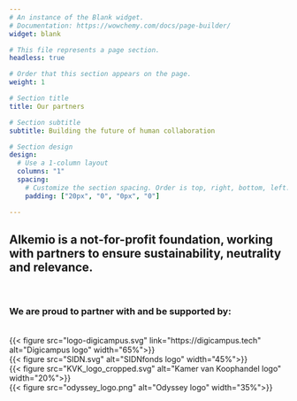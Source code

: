 ```yaml
---
# An instance of the Blank widget.
# Documentation: https://wowchemy.com/docs/page-builder/
widget: blank

# This file represents a page section.
headless: true

# Order that this section appears on the page.
weight: 1

# Section title
title: Our partners

# Section subtitle
subtitle: Building the future of human collaboration

# Section design
design:
  # Use a 1-column layout
  columns: "1"
  spacing:
    # Customize the section spacing. Order is top, right, bottom, left.
    padding: ["20px", "0", "0px", "0"]

---
```


## Alkemio is a not-for-profit foundation, working with partners to ensure sustainability, neutrality and relevance. 
<br/>

### We are proud to partner with and be supported by:
<br/>
{{< figure src="logo-digicampus.svg" link="https://digicampus.tech" alt="Digicampus logo" width="65%">}}
<br/>
{{< figure src="SIDN.svg" alt="SIDNfonds logo" width="45%">}}
<br/>
{{< figure src="KVK_logo_cropped.svg" alt="Kamer van Koophandel logo" width="20%">}}
<br/>
{{< figure src="odyssey_logo.png" alt="Odyssey logo" width="35%">}}


